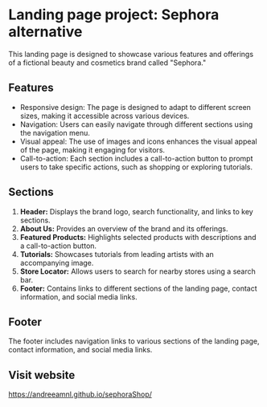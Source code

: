# Landing page project: Sephora alternative

This landing page is designed to showcase various features and offerings of a fictional beauty and cosmetics brand called "Sephora."

## Features
- Responsive design: The page is designed to adapt to different screen sizes, making it accessible across various devices.
- Navigation: Users can easily navigate through different sections using the navigation menu.
- Visual appeal: The use of images and icons enhances the visual appeal of the page, making it engaging for visitors.
- Call-to-action: Each section includes a call-to-action button to prompt users to take specific actions, such as shopping or exploring tutorials.

## Sections
1. **Header:** Displays the brand logo, search functionality, and links to key sections.
2. **About Us:** Provides an overview of the brand and its offerings.
3. **Featured Products:** Highlights selected products with descriptions and a call-to-action button.
4. **Tutorials:** Showcases tutorials from leading artists with an accompanying image.
5. **Store Locator:** Allows users to search for nearby stores using a search bar.
6. **Footer:** Contains links to different sections of the landing page, contact information, and social media links.

## Footer
The footer includes navigation links to various sections of the landing page, contact information, and social media links.

## Visit website

https://andreeamnl.github.io/sephoraShop/